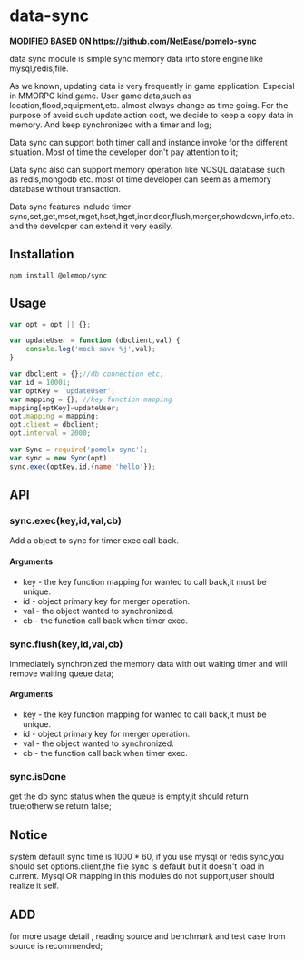 # data-sync

**MODIFIED BASED ON https://github.com/NetEase/pomelo-sync**

data sync module is simple sync memory data into store engine like mysql,redis,file.

As we known, updating data is very frequently in game application. Especial in MMORPG kind game. User game data,such as location,flood,equipment,etc. almost always change as time going. For the purpose of avoid such update action cost, we decide to keep a copy data in memory. And keep synchronized with a timer and log;

Data sync can support both timer call and instance invoke for the different situation. Most of time the developer don't pay attention to it;

Data sync also can support memory operation like NOSQL database such as redis,mongodb etc. most of time developer can seem as a memory database without transaction.

Data sync features include timer sync,set,get,mset,mget,hset,hget,incr,decr,flush,merger,showdown,info,etc. and the developer can extend it very easily.

## Installation

```
npm install @olemop/sync
```

## Usage

```javascript
var opt = opt || {};

var updateUser = function (dbclient,val) {
    console.log('mock save %j',val);
}

var dbclient = {};//db connection etc;
var id = 10001;
var optKey = 'updateUser';
var mapping = {}; //key function mapping
mapping[optKey]=updateUser;
opt.mapping = mapping;
opt.client = dbclient;
opt.interval = 2000;

var Sync = require('pomelo-sync');
var sync = new Sync(opt) ;
sync.exec(optKey,id,{name:'hello'});
```

## API

### sync.exec(key,id,val,cb)

Add a object to sync for timer exec call back.

#### Arguments

+ key - the key function mapping for wanted to call back,it must be unique.
+ id - object primary key for merger operation.
+ val -  the object wanted to synchronized.
+ cb - the function call back when timer exec.

### sync.flush(key,id,val,cb)

immediately synchronized the memory data with out waiting timer and will remove
waiting queue data;

#### Arguments

+ key - the key function mapping for wanted to call back,it must be unique.
+ id - object primary key for merger operation.
+ val -  the object wanted to synchronized.
+ cb - the function call back when timer exec.

### sync.isDone

get the db sync status when the queue is empty,it should return true;otherwise
return false;

## Notice

system default sync time is 1000 * 60,
if you use mysql or redis sync,you should set options.client,the file sync is default but it doesn't load in current.
Mysql OR mapping in this modules do not support,user should realize it self.

## ADD

for more usage detail , reading source and benchmark and test case from
source is recommended;
